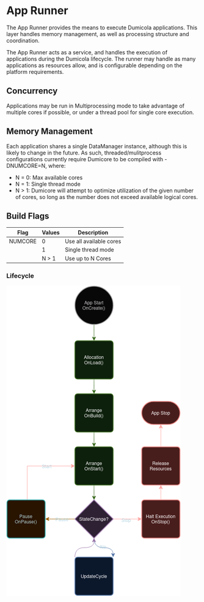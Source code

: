 # App Runner
The App Runner provides the means to execute Dumicola applications. This layer handles memory management, as well as processing structure and coordination.

The App Runner acts as a service, and handles the execution of applications during the Dumicola lifecycle. The runner may handle as many applications as resources allow, and is configurable depending on the platform requirements.

## Concurrency
Applications may be run in Multiprocessing mode to take advantage of multiple cores if possible, or under a thread pool for single core execution.

## Memory Management
Each application shares a single DataManager instance, although this is likely to change in the future. As such, threaded/mulitprocess configurations currently require Dumicore to be compiled with -DNUMCORE=N, where:
* N = 0: Max available cores
* N = 1: Single thread mode
* N > 1: Dumicore will attempt to optimize utilization of the given number of cores, so long as the number does not exceed available logical cores. 

## Build Flags
Flag | Values | Description
---- | ------ | -----------
NUMCORE | 0 | Use all available cores  
| | 1 | Single thread mode
| | N > 1 | Use up to N Cores


### Lifecycle
![](./app_lifecycle.png)